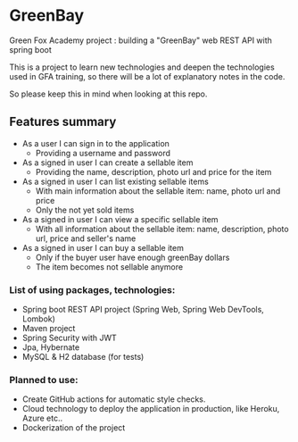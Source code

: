 # GreenBay
Green Fox Academy project : building a "GreenBay" web REST API with spring boot

This is a project to learn new technologies and deepen the technologies used in GFA training, so there will be a lot of explanatory notes in the code.

So please keep this in mind when looking at this repo.

## Features summary
- As a user I can sign in to the application
  - Providing a username and password
- As a signed in user I can create a sellable item
  - Providing the name, description, photo url and price for the item
- As a signed in user I can list existing sellable items
  - With main information about the sellable item: name, photo url and price
  - Only the not yet sold items
- As a signed in user I can view a specific sellable item
  - With all information about the sellable item: name, description, photo url, price and seller's name
- As a signed in user I can buy a sellable item
  - Only if the buyer user have enough greenBay dollars
  - The item becomes not sellable anymore

### List of using packages, technologies:
- Spring boot REST API project (Spring Web, Spring Web DevTools, Lombok) 
- Maven project
- Spring Security with JWT
- Jpa, Hybernate
- MySQL & H2 database (for tests)

### Planned to use:
- Create GitHub actions for automatic style checks.
- Cloud technology to deploy the application in production, like Heroku, Azure etc..
- Dockerization of the project
